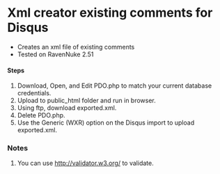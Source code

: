 Xml creator existing comments for Disqus
========================================

* Creates an xml file of existing comments
* Tested on RavenNuke 2.51

#### Steps
1. Download, Open, and Edit PDO.php to match your current database credentials.
2. Upload to public_html folder and run in browser.
3. Using ftp, download exported.xml.
4. Delete PDO.php.
5. Use the Generic (WXR) option on the Disqus import to upload exported.xml.

### Notes
1.  You can use http://validator.w3.org/ to validate.